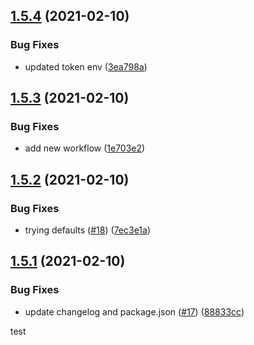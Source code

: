 ## [1.5.4](https://github.com/kristiancoulsonplt/test-sem-ver/compare/v1.5.3...v1.5.4) (2021-02-10)


### Bug Fixes

* updated token env ([3ea798a](https://github.com/kristiancoulsonplt/test-sem-ver/commit/3ea798aad61d7589f7238e242741e80430506c29))

## [1.5.3](https://github.com/kristiancoulsonplt/test-sem-ver/compare/v1.5.2...v1.5.3) (2021-02-10)


### Bug Fixes

* add new workflow ([1e703e2](https://github.com/kristiancoulsonplt/test-sem-ver/commit/1e703e2b79a1090ab4db62dd77291a0223684a5f))

## [1.5.2](https://github.com/kristiancoulsonplt/test-sem-ver/compare/v1.5.1...v1.5.2) (2021-02-10)


### Bug Fixes

* trying defaults ([#18](https://github.com/kristiancoulsonplt/test-sem-ver/issues/18)) ([7ec3e1a](https://github.com/kristiancoulsonplt/test-sem-ver/commit/7ec3e1a63419b1fa8359a63332cc2fbb365898c3))

## [1.5.1](https://github.com/kristiancoulsonplt/test-sem-ver/compare/v1.5.0...v1.5.1) (2021-02-10)


### Bug Fixes

* update changelog and package.json ([#17](https://github.com/kristiancoulsonplt/test-sem-ver/issues/17)) ([88833cc](https://github.com/kristiancoulsonplt/test-sem-ver/commit/88833ccf27e2a374e7bad4c67580cecd56581b58))

test
